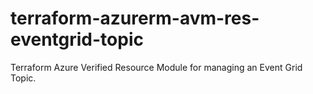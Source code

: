 # terraform-azurerm-avm-res-eventgrid-topic

Terraform Azure Verified Resource Module for managing an Event Grid Topic.
